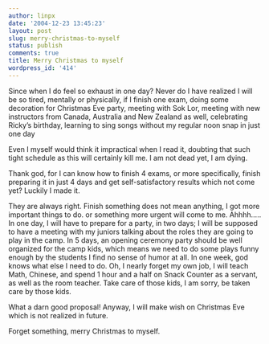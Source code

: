 ```yaml
---
author: linpx
date: '2004-12-23 13:45:23'
layout: post
slug: merry-christmas-to-myself
status: publish
comments: true
title: Merry Christmas to myself
wordpress_id: '414'
---
```


Since when I do feel so exhaust in one day? Never do I have realized I will be
so tired, mentally or physically, if I finish one exam, doing some decoration
for Christmas Eve party, meeting with Sok Lor, meeting with new instructors
from Canada, Australia and New Zealand as well, celebrating Ricky’s birthday,
learning to sing songs without my regular noon snap in just one day

Even I myself would think it impractical when I read it, doubting that such
tight schedule as this will certainly kill me. I am not dead yet, I am dying.

Thank god, for I can know how to finish 4 exams, or more specifically, finish
preparing it in just 4 days and get self-satisfactory results which not come
yet? Luckily I made it.

They are always right. Finish something does not mean anything, I got more
important things to do. or something more urgent will come to me. Ahhhh….. In
one day, I will have to prepare for a party, in two days; I will be supposed
to have a meeting with my juniors talking about the roles they are going to
play in the camp. In 5 days, an opening ceremony party should be well
organized for the camp kids, which means we need to do some plays funny enough
by the students I find no sense of humor at all. In one week, god knows what
else I need to do. Oh, I nearly forget my own job, I will teach Math, Chinese,
and spend 1 hour and a half on Snack Counter as a servant, as well as the room
teacher. Take care of those kids, I am sorry, be taken care by those kids.

What a darn good proposal! Anyway, I will make wish on Christmas Eve which is
not realized in future.

Forget something, merry Christmas to myself.

